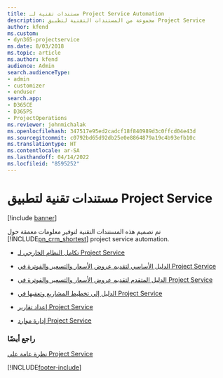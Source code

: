 ```yaml
---
title: مستندات تقنية لـ Project Service Automation
description: مجموعة من المستندات التقنية لتطبيق Project Service
author: kfend
ms.custom:
- dyn365-projectservice
ms.date: 8/03/2018
ms.topic: article
ms.author: kfend
audience: Admin
search.audienceType:
- admin
- customizer
- enduser
search.app:
- D365CE
- D365PS
- ProjectOperations
ms.reviewer: johnmichalak
ms.openlocfilehash: 347517e95ed2cadcf18f840989d3c0ffcd04e43d
ms.sourcegitcommit: c0792bd65d92db25e0e8864879a19c4b93efb10c
ms.translationtype: HT
ms.contentlocale: ar-SA
ms.lasthandoff: 04/14/2022
ms.locfileid: "8595252"
---
```

# <a name="white-papers-for-project-service"></a>مستندات تقنية لتطبيق Project Service

[!include [banner](../includes/psa-now-project-operations.md)]

تم تصميم هذه المستندات التقنية لتوفير معلومات معمقة حول [!INCLUDE[pn_crm_shortest](../includes/pn-crm-shortest.md)] project service automation.

-   [تكامل النظام الخارجي لـ Project Service](https://go.microsoft.com/fwlink/?LinkId=825445)

-   [الدليل الأساسي لتقديم عروض الأسعار والتسعير والفوترة في Project Service](https://go.microsoft.com/fwlink/?LinkId=825241)

-   [الدليل المتقدم لتقديم عروض الأسعار والتسعير والفوترة في Project Service](https://go.microsoft.com/fwlink/?LinkId=825242)

-   [الدليل إلى تخطيط المشاريع وتعقبها في Project Service](https://go.microsoft.com/fwlink/?LinkId=825243)

-   [إعداد تقارير Project Service](https://go.microsoft.com/fwlink/?LinkId=825446)

-   [إدارة موارد Project Service](https://go.microsoft.com/fwlink/?LinkId=825244)

### <a name="see-also"></a>راجع أيضًا
 [نظرة عامة على Project Service](../psa/overview.md)


[!INCLUDE[footer-include](../includes/footer-banner.md)]
